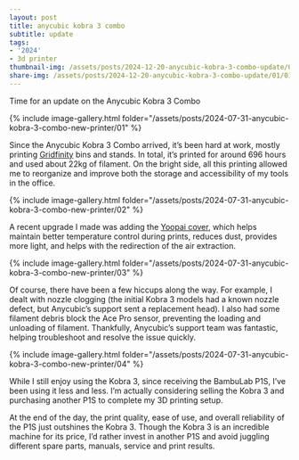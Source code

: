 ```yaml
---
layout: post
title: anycubic kobra 3 combo
subtitle: update
tags:
- '2024'
- 3d printer
thumbnail-img: /assets/posts/2024-12-20-anycubic-kobra-3-combo-update/01/01.jpg
share-img: /assets/posts/2024-12-20-anycubic-kobra-3-combo-update/01/01.jpg
---
```


Time for an update on the Anycubic Kobra 3 Combo

{% include image-gallery.html folder="/assets/posts/2024-07-31-anycubic-kobra-3-combo-new-printer/01" %}

Since the Anycubic Kobra 3 Combo arrived, it’s been hard at work, mostly printing [Gridfinity](https://gridfinity.xyz/) bins and stands. In total, it’s printed for around 696 hours and used about 22kg of filament. On the bright side, all this printing allowed me to reorganize and improve both the storage and accessibility of my tools in the office.

{% include image-gallery.html folder="/assets/posts/2024-07-31-anycubic-kobra-3-combo-new-printer/02" %}

A recent upgrade I made was adding the [Yoopai cover](https://www.amazon.es/-/pt/dp/B0CKNZ27ZR), which helps maintain better temperature control during prints, reduces dust, provides more light, and helps with the redirection of the air extraction.

{% include image-gallery.html folder="/assets/posts/2024-07-31-anycubic-kobra-3-combo-new-printer/03" %}

Of course, there have been a few hiccups along the way. For example, I dealt with nozzle clogging (the initial Kobra 3 models had a known nozzle defect, but Anycubic’s support sent a replacement head). I also had some filament debris block the Ace Pro sensor, preventing the loading and unloading of filament. Thankfully, Anycubic’s support team was fantastic, helping troubleshoot and resolve the issue quickly.

{% include image-gallery.html folder="/assets/posts/2024-07-31-anycubic-kobra-3-combo-new-printer/04" %}

While I still enjoy using the Kobra 3, since receiving the BambuLab P1S, I’ve been using it less and less. I’m actually considering selling the Kobra 3 and purchasing another P1S to complete my 3D printing setup. 

At the end of the day, the print quality, ease of use, and overall reliability of the P1S just outshines the Kobra 3. Though the Kobra 3 is an incredible machine for its price, I’d rather invest in another P1S and avoid juggling different spare parts, manuals, service and print results.
